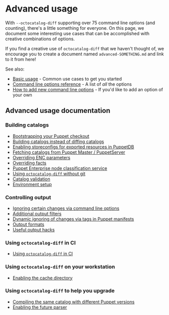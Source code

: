 # Advanced usage

With `--octocatalog-diff` supporting over 75 command line options (and counting), there's a little something for everyone. On this page, we document some interesting use cases that can be accomplished with creative combinations of options.

If you find a creative use of `octocatalog-diff` that we haven't thought of, we encourage you to create a document named `advanced-SOMETHING.md` and link to it from here!

See also:

- [Basic usage](/doc/basic.md) - Common use cases to get you started
- [Command line options reference](/doc/optionsref.md) - A list of *all* the options
- [How to add new command line options](/doc/dev/how-to-add-options.md) - If you'd like to add an option of your own

## Advanced usage documentation

### Building catalogs

- [Bootstrapping your Puppet checkout](/doc/advanced-bootstrap.md)
- [Building catalogs instead of diffing catalogs](/doc/advanced-catalog-only.md)
- [Enabling storeconfigs for exported resources in PuppetDB](/doc/advanced-storeconfigs.md)
- [Fetching catalogs from Puppet Master / PuppetServer](/doc/advanced-puppet-master.md)
- [Overriding ENC parameters](/doc/advanced-override-enc.md)
- [Overriding facts](/doc/advanced-override-facts.md)
- [Puppet Enterprise node classification service](/doc/advanced-pe-enc.md)
- [Using `octocatalog-diff` without git](/doc/advanced-using-without-git.md)
- [Catalog validation](/doc/advanced-catalog-validation.md)
- [Environment setup](/doc/advanced-environment.md)

### Controlling output

- [Ignoring certain changes via command line options](/doc/advanced-ignores.md)
- [Additional output filters](/doc/advanced-filter.md)
- [Dynamic ignoring of changes via tags in Puppet manifests](/doc/advanced-dynamic-ignores.md)
- [Output formats](/doc/advanced-output-formats.md)
- [Useful output hacks](/doc/advanced-output-hacks.md)

### Using `octocatalog-diff` in CI

- [Using `octocatalog-diff` in CI](/doc/advanced-ci.md)

### Using `octocatalog-diff` on your workstation

- [Enabling the cache directory](/doc/advanced-cache-dir.md)

### Using `octocatalog-diff` to help you upgrade

- [Compiling the same catalog with different Puppet versions](/doc/advanced-puppet-versions.md)
- [Enabling the future parser](/doc/advanced-future-parser.md)
